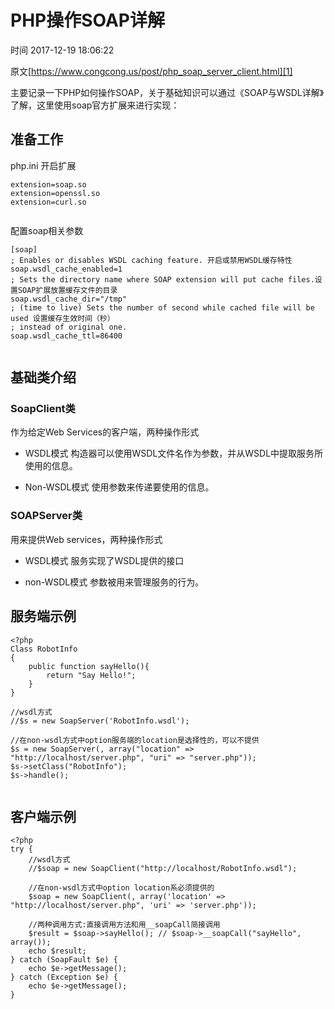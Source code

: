 # PHP操作SOAP详解

 时间 2017-12-19 18:06:22  

原文[https://www.congcong.us/post/php_soap_server_client.html][1]


主要记录一下PHP如何操作SOAP，关于基础知识可以通过《SOAP与WSDL详解》了解，这里使用soap官方扩展来进行实现：

## 准备工作 

php.ini 开启扩展

    extension=soap.so
    extension=openssl.so
    extension=curl.so
     
    

配置soap相关参数

    [soap]
    ; Enables or disables WSDL caching feature. 开启或禁用WSDL缓存特性
    soap.wsdl_cache_enabled=1
    ; Sets the directory name where SOAP extension will put cache files.设置SOAP扩展放置缓存文件的目录
    soap.wsdl_cache_dir="/tmp"
    ; (time to live) Sets the number of second while cached file will be used 设置缓存生效时间（秒）
    ; instead of original one.
    soap.wsdl_cache_ttl=86400
     
    

## 基础类介绍 

### SoapClient类 

作为给定Web Services的客户端，两种操作形式

* WSDL模式 构造器可以使用WSDL文件名作为参数，并从WSDL中提取服务所使用的信息。

* Non-WSDL模式 使用参数来传递要使用的信息。

### SOAPServer类 

用来提供Web services，两种操作形式

* WSDL模式 服务实现了WSDL提供的接口

* non-WSDL模式 参数被用来管理服务的行为。

## 服务端示例 

    <?php
    Class RobotInfo
    {
        public function sayHello(){
            return "Say Hello!";
        }
    }
     
    //wsdl方式
    //$s = new SoapServer('RobotInfo.wsdl');
     
    //在non-wsdl方式中option服务端的location是选择性的，可以不提供  
    $s = new SoapServer(, array("location" => "http://localhost/server.php", "uri" => "server.php"));
    $s->setClass("RobotInfo");
    $s->handle();
     
    

## 客户端示例 

    <?php
    try {
        //wsdl方式
        //$soap = new SoapClient("http://localhost/RobotInfo.wsdl");
     
        //在non-wsdl方式中option location系必须提供的
        $soap = new SoapClient(, array('location' => "http://localhost/server.php", 'uri' => 'server.php'));
     
        //两种调用方式:直接调用方法和用__soapCall简接调用
        $result = $soap->sayHello(); // $soap->__soapCall("sayHello", array());
        echo $result;
    } catch (SoapFault $e) {
        echo $e->getMessage();
    } catch (Exception $e) {
        echo $e->getMessage();
    }


[1]: https://www.congcong.us/post/php_soap_server_client.html
